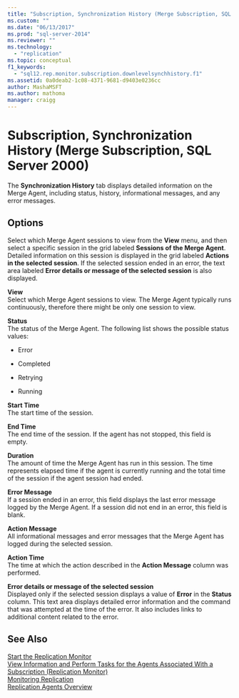 ```yaml
---
title: "Subscription, Synchronization History (Merge Subscription, SQL Server 2000) | Microsoft Docs"
ms.custom: ""
ms.date: "06/13/2017"
ms.prod: "sql-server-2014"
ms.reviewer: ""
ms.technology: 
  - "replication"
ms.topic: conceptual
f1_keywords: 
  - "sql12.rep.monitor.subscription.downlevelsynchhistory.f1"
ms.assetid: 0a0deab2-1c08-4371-9681-d9403e0236cc
author: MashaMSFT
ms.author: mathoma
manager: craigg
---
```

# Subscription, Synchronization History (Merge Subscription, SQL Server 2000)
  The **Synchronization History** tab displays detailed information on the Merge Agent, including status, history, informational messages, and any error messages.  
  
## Options  
 Select which Merge Agent sessions to view from the **View** menu, and then select a specific session in the grid labeled **Sessions of the Merge Agent**. Detailed information on this session is displayed in the grid labeled **Actions in the selected session**. If the selected session ended in an error, the text area labeled **Error details or message of the selected session** is also displayed.  
  
 **View**  
 Select which Merge Agent sessions to view. The Merge Agent typically runs continuously, therefore there might be only one session to view.  
  
 **Status**  
 The status of the Merge Agent. The following list shows the possible status values:  
  
-   Error  
  
-   Completed  
  
-   Retrying  
  
-   Running  
  
 **Start Time**  
 The start time of the session.  
  
 **End Time**  
 The end time of the session. If the agent has not stopped, this field is empty.  
  
 **Duration**  
 The amount of time the Merge Agent has run in this session. The time represents elapsed time if the agent is currently running and the total time of the session if the agent session had ended.  
  
 **Error Message**  
 If a session ended in an error, this field displays the last error message logged by the Merge Agent. If a session did not end in an error, this field is blank.  
  
 **Action Message**  
 All informational messages and error messages that the Merge Agent has logged during the selected session.  
  
 **Action Time**  
 The time at which the action described in the **Action Message** column was performed.  
  
 **Error details or message of the selected session**  
 Displayed only if the selected session displays a value of **Error** in the **Status** column. This text area displays detailed error information and the command that was attempted at the time of the error. It also includes links to additional content related to the error.  
  
## See Also  
 [Start the Replication Monitor](monitor/start-the-replication-monitor.md)   
 [View Information and Perform Tasks for the Agents Associated With a Subscription &#40;Replication Monitor&#41;](monitor/view-information-and-perform-tasks-for-subscription-agents.md)   
 [Monitoring Replication](monitoring-replication.md)   
 [Replication Agents Overview](agents/replication-agents-overview.md)  
  
  
